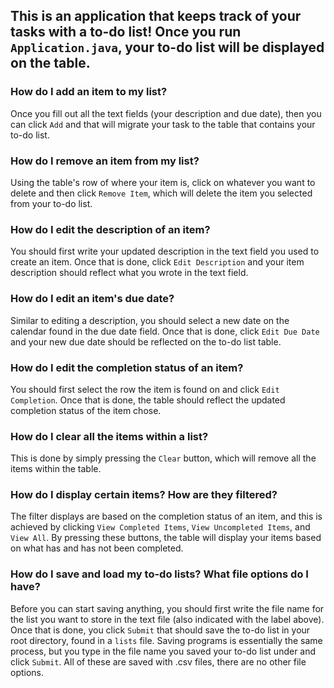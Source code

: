 ## This is an application that keeps track of your tasks with a to-do list! Once you run `Application.java`, your to-do list will be displayed on the table.

### How do I add an item to my list?

Once you fill out all the text fields (your description and due date), then you can click `Add` and that will migrate your task to the table that contains your to-do list.

### How do I remove an item from my list?

Using the table's row of where your item is, click on whatever you want to delete and then click `Remove Item`, which will delete the item you selected from your to-do list.

### How do I edit the description of an item?

You should first write your updated description in the text field you used to create an item. Once that is done, click `Edit Description` and your item description should reflect what you wrote in the text field.

### How do I edit an item's due date?

Similar to editing a description, you should select a new date on the calendar found in the due date field. Once that is done, click `Edit Due Date` and your new due date should be reflected on the to-do list table.

### How do I edit the completion status of an item?

You should first select the row the item is found on and click `Edit Completion`. Once that is done, the table should reflect the updated completion status of the item chose.

### How do I clear all the items within a list?

This is done by simply pressing the `Clear` button, which will remove all the items within the table.

### How do I display certain items? How are they filtered?

The filter displays are based on the completion status of an item, and this is achieved by clicking `View Completed Items`, `View Uncompleted Items`, and `View All`. By pressing these buttons, the table will display your items based on what has and has not been completed.

### How do I save and load my to-do lists? What file options do I have?

Before you can start saving anything, you should first write the file name for the list you want to store in the text file (also indicated with the label above). Once that is done, you click `Submit` that should save the to-do list in your root directory, found in a `lists` file. Saving programs is essentially the same process, but you type in the file name you saved your to-do list under and click `Submit`. All of these are saved with .csv files, there are no other file options.